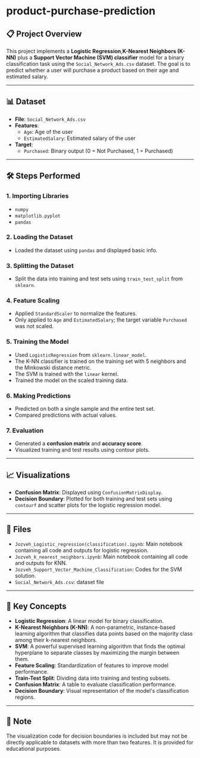 # product-purchase-prediction

## 📋 Project Overview
This project implements a **Logistic Regression**,**K-Nearest Neighbors (K-NN)** plus a **Support Vector Machine (SVM) classifier** model for a binary classification task using the `Social_Network_Ads.csv` dataset. The goal is to predict whether a user will purchase a product based on their age and estimated salary.

---

## 📊 Dataset
- **File**: `Social_Network_Ads.csv`
- **Features**:
  - `Age`: Age of the user
  - `EstimatedSalary`: Estimated salary of the user
- **Target**:
  - `Purchased`: Binary output (0 = Not Purchased, 1 = Purchased)

---

## 🛠️ Steps Performed

### 1. Importing Libraries
- `numpy`
- `matplotlib.pyplot`
- `pandas`

### 2. Loading the Dataset
- Loaded the dataset using `pandas` and displayed basic info.

### 3. Splitting the Dataset
- Split the data into training and test sets using `train_test_split` from `sklearn`.

### 4. Feature Scaling
- Applied `StandardScaler` to normalize the features.
- Only applied to `Age` and `EstimatedSalary`; the target variable `Purchased` was not scaled.

### 5. Training the Model
- Used `LogisticRegression` from `sklearn.linear_model`.
- The K-NN classifier is trained on the training set with 5 neighbors and the Minkowski distance metric.
- The SVM is trained with the `linear` kernel.
- Trained the model on the scaled training data.

### 6. Making Predictions
- Predicted on both a single sample and the entire test set.
- Compared predictions with actual values.

### 7. Evaluation
- Generated a **confusion matrix** and **accuracy score**.
- Visualized training and test results using contour plots.

---

## 📈 Visualizations
- **Confusion Matrix**: Displayed using `ConfusionMatrixDisplay`.
- **Decision Boundary**: Plotted for both training and test sets using `contourf` and scatter plots for the logistic regression model.

---

## 📁 Files
- `Jozveh_Logistic_regression(classification).ipynb`: Main notebook containing all code and outputs for logistic regression.
- `Jozveh_k_nearest_neighbors.ipynb`: Main notebook containing all code and outputs for KNN.
- `Jozveh_Support_Vector_Machine_Classification`: Codes for the SVM solution.
- `Social_Network_Ads.csv`: dataset file

---

## 🧠 Key Concepts
- **Logistic Regression**: A linear model for binary classification.
- **K-Nearest Neighbors (K-NN)**: A non-parametric, instance-based learning algorithm that classifies data points based on the majority class among their k-nearest neighbors.
- **SVM**: A powerful supervised learning algorithm that finds the optimal hyperplane to separate classes by maximizing the margin between them.
- **Feature Scaling**: Standardization of features to improve model performance.
- **Train-Test Split**: Dividing data into training and testing subsets.
- **Confusion Matrix**: A table to evaluate classification performance.
- **Decision Boundary**: Visual representation of the model's classification regions.

---

## 📌 Note
The visualization code for decision boundaries is included but may not be directly applicable to datasets with more than two features. It is provided for educational purposes.
